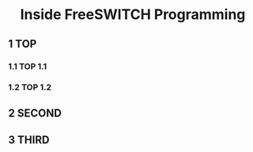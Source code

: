 # <div style="text-align:center"> Inside FreeSWITCH Programming </div>
## 1 TOP
### 1.1 TOP 1.1
### 1.2 TOP 1.2
## 2 SECOND
## 3 THIRD
